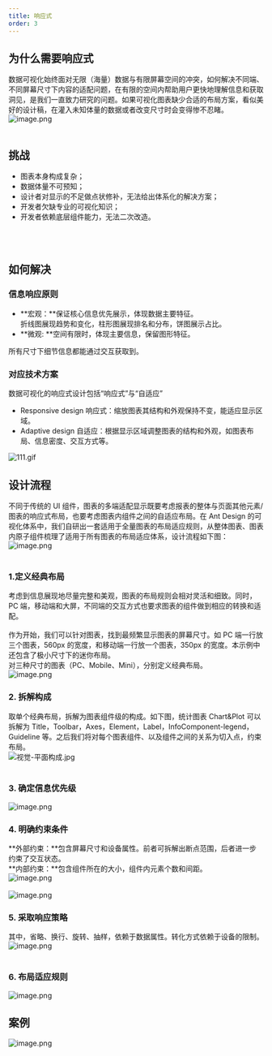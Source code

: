 ```yaml
---
title: 响应式
order: 3
---
```


## 为什么需要响应式

数据可视化始终面对无限（海量）数据与有限屏幕空间的冲突，如何解决不同端、不同屏幕尺寸下内容的适配问题，在有限的空间内帮助用户更快地理解信息和获取洞见，是我们一直致力研究的问题。如果可视化图表缺少合适的布局方案，看似美好的设计稿，在灌入未知体量的数据或者改变尺寸时会变得惨不忍睹。<br />![image.png](https://gw.alipayobjects.com/mdn/rms_a8a5bf/afts/img/A*J33ZRbJy4swAAAAAAAAAAAAAARQnAQ)<br /> <br />

## 挑战

- 图表本身构成复杂；
- 数据体量不可预知；
- 设计者对显示的不足做点状修补，无法给出体系化的解决方案；
- 开发者欠缺专业的可视化知识；
- 开发者依赖底层组件能力，无法二次改造。

<br />
<br />

## 如何解决

### 信息响应原则

- **宏观：**保证核心信息优先展示，体现数据主要特征。<br />折线图展现趋势和变化，柱形图展现排名和分布，饼图展示占比。
- **微观: **空间有限时，体现主要信息，保留图形特征。

所有尺寸下细节信息都能通过交互获取到。<br />

### 对应技术方案

数据可视化的响应式设计包括“响应式”与“自适应”

- Responsive design 响应式：缩放图表其结构和外观保持不变，能适应显示区域。
- Adaptive design 自适应：根据显示区域调整图表的结构和外观，如图表布局、信息密度、交互方式等。

![111.gif](https://gw.alipayobjects.com/mdn/rms_a8a5bf/afts/img/A*kI7lQqlScEAAAAAAAAAAAAAAARQnAQ)<br />

## 设计流程

不同于传统的 UI 组件，图表的多端适配显示既要考虑报表的整体与页面其他元素/图表的响应式布局，也要考虑图表内组件之间的自适应布局。在 Ant Design 的可视化体系中，我们自研出一套适用于全量图表的布局适应规则，从整体图表、图表内原子组件梳理了适用于所有图表的布局适应体系，设计流程如下图：<br />![image.png](https://gw.alipayobjects.com/mdn/rms_a8a5bf/afts/img/A*QbsmSp_lWIAAAAAAAAAAAAAAARQnAQ)<br /> <br />

### 1.定义经典布局

考虑到信息展现地尽量完整和美观，图表的布局规则会相对灵活和细致。同时，PC 端，移动端和大屏，不同端的交互方式也要求图表的组件做到相应的转换和适配。<br /> <br />作为开始，我们可以针对图表，找到最频繁显示图表的屏幕尺寸。如 PC 端一行放三个图表，560px 的宽度，和移动端一行放一个图表，350px 的宽度。本示例中还包含了极小尺寸下的迷你布局。<br />对三种尺寸的图表（PC、Mobile、Mini），分别定义经典布局。<br />![image.png](https://gw.alipayobjects.com/mdn/rms_a8a5bf/afts/img/A*yrLpSLLqDpUAAAAAAAAAAAAAARQnAQ)<br />

### 2. 拆解构成

取单个经典布局，拆解为图表组件级的构成。如下图，统计图表 Chart&Plot 可以拆解为 Title，Toolbar，Axes，Element，Label，InfoComponent-legend，Guideline 等。之后我们将对每个图表组件、以及组件之间的关系为切入点，约束布局。<br />![视觉-平面构成.jpg](https://gw.alipayobjects.com/mdn/rms_a8a5bf/afts/img/A*PAoUTJTT6BgAAAAAAAAAAAAAARQnAQ)<br /> <br />

### 3. 确定信息优先级

![image.png](https://gw.alipayobjects.com/mdn/rms_a8a5bf/afts/img/A*UAXeQJbDyrkAAAAAAAAAAAAAARQnAQ)

### 4. 明确约束条件

**外部约束：**包含屏幕尺寸和设备属性。前者可拆解出断点范围，后者进一步约束了交互状态。<br />**内部约束：**包含组件所在的大小，组件内元素个数和间距。<br />![image.png](https://gw.alipayobjects.com/mdn/rms_a8a5bf/afts/img/A*CdDuRpbruiUAAAAAAAAAAAAAARQnAQ)<br /> <br />![image.png](https://gw.alipayobjects.com/mdn/rms_a8a5bf/afts/img/A*83S4RrimvY0AAAAAAAAAAAAAARQnAQ)<br />

### 5. 采取响应策略

其中，省略、换行、旋转、抽样，依赖于数据属性。转化方式依赖于设备的限制。<br />![image.png](https://gw.alipayobjects.com/mdn/rms_a8a5bf/afts/img/A*A29USbqd4LkAAAAAAAAAAAAAARQnAQ)<br /> <br />

### 6. 布局适应规则

![image.png](https://gw.alipayobjects.com/mdn/rms_a8a5bf/afts/img/A*ooAbTblu2YEAAAAAAAAAAAAAARQnAQ)<br />

##

## 案例

![image.png](https://gw.alipayobjects.com/mdn/rms_a8a5bf/afts/img/A*HU3-TYt4628AAAAAAAAAAAAAARQnAQ)<br /> <br /> <br />
